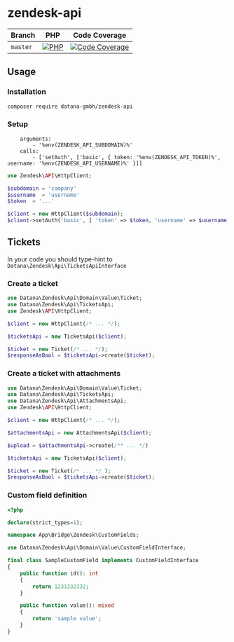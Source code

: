 # zendesk-api

| Branch    | PHP                                         | Code Coverage                                        |
|-----------|---------------------------------------------|------------------------------------------------------|
| `master`  | [![PHP][build-status-master-php]][actions]  | [![Code Coverage][coverage-status-master]][codecov]  |

## Usage

### Installation

```bash
composer require datana-gmbh/zendesk-api
```

### Setup

        arguments:
            - '%env(ZENDESK_API_SUBDOMAIN)%'
        calls:
            - ['setAuth', ['basic', { token: '%env(ZENDESK_API_TOKEN)%', username: '%env(ZENDESK_API_USERNAME)%' }]]

```php
use Zendesk\API\HttpClient;

$subdomain = 'company'
$username  = 'username'
$token  = '...'

$client = new HttpClient($subdomain);
$client->setAuth('basic', [ 'token' => $token, 'username' => $username ]);

```

## Tickets

In your code you should type-hint to `Datana\Zendesk\Api\TicketsApiInterface`

### Create a ticket

```php
use Datana\Zendesk\Api\Domain\Value\Ticket;
use Datana\Zendesk\Api\TicketsApi;
use Zendesk\API\HttpClient;

$client = new HttpClient(/* ... */);

$ticketsApi = new TicketsApi($client);

$ticket = new Ticket(/* ... */);
$responseAsBool = $ticketsApi->create($ticket);
```

### Create a ticket with attachments

```php
use Datana\Zendesk\Api\Domain\Value\Ticket;
use Datana\Zendesk\Api\TicketsApi;
use Datana\Zendesk\Api\AttachmentsApi;
use Zendesk\API\HttpClient;

$client = new HttpClient(/* ... */);

$attachmentsApi = new AttachmentsApi($client);

$upload = $attachmentsApi->create(/** ... */)

$ticketsApi = new TicketsApi($client);

$ticket = new Ticket(/* ... */ );
$responseAsBool = $ticketsApi->create($ticket);
```


### Custom field definition

```php
<?php

declare(strict_types=1);

namespace App\Bridge\Zendesk\CustomFields;

use Datana\Zendesk\Api\Domain\Value\CustomFieldInterface;

final class SampleCustomField implements CustomFieldInterface
{
    public function id(): int
    {
        return 1231332332;
    }

    public function value(): mixed
    {
        return 'sample value';
    }
}
```

[build-status-master-php]: https://github.com/datana-gmbh/zammad-api/workflows/PHP/badge.svg?branch=master
[coverage-status-master]: https://codecov.io/gh/datana-gmbh/zammad-api/branch/master/graph/badge.svg

[actions]: https://github.com/datana-gmbh/zammad-api/actions
[codecov]: https://codecov.io/gh/datana-gmbh/zammad-api
